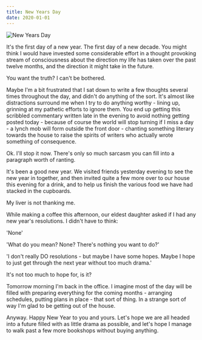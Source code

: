 ```yaml
---
title: New Years Day
date: 2020-01-01
---
```


![New Years Day](https://source.unsplash.com/vP3pnOoCiYE/1600x900)

It's the first day of a new year. The first day of a new decade. You might think I would have invested some considerable effort in a thought provoking stream of consciousness about the direction my life has taken over the past twelve months, and the direction it might take in the future.

You want the truth? I can't be bothered.

Maybe I'm a bit frustrated that I sat down to write a few thoughts several times throughout the day, and didn't do anything of the sort. It's almost like distractions surround me when I try to do anything worthy - lining up, grinning at my pathetic efforts to ignore them. You end up getting this scribbled commentary written late in the evening to avoid nothing getting posted today - because of course the world will stop turning if I miss a day - a lynch mob will form outside the front door - chanting something literary towards the house to raise the spirits of writers who actually wrote something of consequence.

Ok. I'll stop it now. There's only so much sarcasm you can fill into a paragraph worth of ranting.

It's been a good new year. We visited friends yesterday evening to see the new year in together, and then invited quite a few more over to our house this evening for a drink, and to help us finish the various food we have had stacked in the cupboards.

My liver is not thanking me.

While making a coffee this afternoon, our eldest daughter asked if I had any new year's resolutions. I didn't have to think:

'None'

'What do you mean? None? There's nothing you want to do?'

'I don't really DO resolutions - but maybe I have some hopes. Maybe I hope to just get through the next year without too much drama.'

It's not too much to hope for, is it?

Tomorrow morning I'm back in the office. I imagine most of the day will be filled with preparing everything for the coming months - arranging schedules, putting plans in place - that sort of thing. In a strange sort of way I'm glad to be getting out of the house.

Anyway. Happy New Year to you and yours. Let's hope we are all headed into a future filled with as little drama as possible, and let's hope I manage to walk past a few more bookshops without buying anything.
